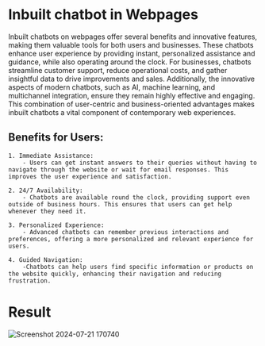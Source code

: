 # Inbuilt chatbot in Webpages
Inbuilt chatbots on webpages offer several benefits and innovative features, making them valuable tools for both users and businesses. These chatbots enhance user experience by providing instant, personalized assistance and guidance, while also operating around the clock. For businesses, chatbots streamline customer support, reduce operational costs, and gather insightful data to drive improvements and sales. Additionally, the innovative aspects of modern chatbots, such as AI, machine learning, and multichannel integration, ensure they remain highly effective and engaging. This combination of user-centric and business-oriented advantages makes inbuilt chatbots a vital component of contemporary web experiences.

## Benefits for Users:
    1. Immediate Assistance:
        - Users can get instant answers to their queries without having to navigate through the website or wait for email responses. This improves the user experience and satisfaction.
        
    2. 24/7 Availability:
        - Chatbots are available round the clock, providing support even outside of business hours. This ensures that users can get help whenever they need it.

    3. Personalized Experience:
        - Advanced chatbots can remember previous interactions and preferences, offering a more personalized and relevant experience for users.
    
    4. Guided Navigation:
        -Chatbots can help users find specific information or products on the website quickly, enhancing their navigation and reducing frustration.

# Result

![Screenshot 2024-07-21 170740](https://github.com/user-attachments/assets/8abc5d3b-24b6-48d7-9933-d4c82f9cf153)
